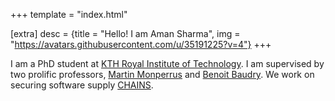 +++
template = "index.html"

[extra]
desc = {title = "Hello! I am Aman Sharma", img = "https://avatars.githubusercontent.com/u/35191225?v=4"}
+++

I am a PhD student at [KTH Royal Institute of Technology](https://www.kth.se/profile/amansha).
I am supervised by two prolific professors, [Martin Monperrus](https://www.monperrus.net/martin/) and [Benoit Baudry](https://softwarediversity.eu/).
We work on securing software supply [CHAINS](https://chains.proj.kth.se/).
